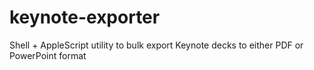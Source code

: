 # keynote-exporter
Shell + AppleScript utility to bulk export Keynote decks to either PDF or PowerPoint format
